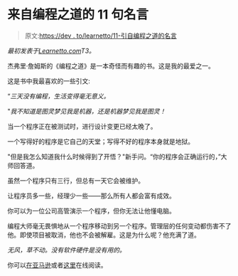 # 来自编程之道的 11 句名言

> 原文:[https://dev . to/learnetto/11-引自编程之道的名言](https://dev.to/learnetto/11-great-quotes-from-the-tao-of-programming)

*最初发表于[Learnetto.com](https://learnetto.com/blog/11-great-quotes-from-the-tao-of-programming)T3。*

杰弗里·詹姆斯的《编程之道》是一本奇怪而有趣的书。这是我的最爱之一。

这是书中我最喜欢的一些引文:

“*三天没有编程，生活变得毫无意义。*

"*我不知道是图灵梦见我是机器，还是机器梦见我是图灵！*

当一个程序正在被测试时，进行设计变更已经太晚了。

一个写得好的程序是它自己的天堂；写得不好的程序本身就是地狱。

"但是我怎么知道我什么时候得到了开悟？"新手问。“你的程序会正确运行的，”大师回答道。

虽然一个程序只有三行，但总有一天它会被维护。

让程序员多一些，经理少一些——那么所有人都会富有成效。

你可以为一位公司高管演示一个程序，但你无法让他懂电脑。

编程大师毫无畏惧地从一个程序移动到另一个程序。管理层的任何变动都伤害不了他。即使项目被取消，他也不会被解雇。这是为什么呢？他充满了道。

*无风，草不动。没有软件硬件是没有用的。*

你可以[在亚马逊](https://www.amazon.com/Tao-Programming-Geoffrey-James/dp/0931137071/)或者[这里](https://paranormal.se/article/tao-of-programming.pdf)在线阅读。